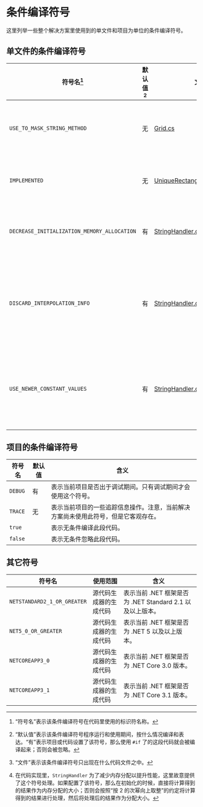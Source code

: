 # 条件编译符号

这里列举一些整个解决方案里使用到的单文件和项目为单位的条件编译符号。

## 单文件的条件编译符号

| 符号名[^1]                                  | 默认值[^2] | 文件[^3]                                                     | 含义                                                         |
| ------------------------------------------- | ---------- | ------------------------------------------------------------ | ------------------------------------------------------------ |
| `USE_TO_MASK_STRING_METHOD`                 | 无         | [Grid.cs](https://github.com/SunnieShine/Sudoku/blob/main/src/Sudoku.Core/Collections/Grid.cs) | 表示 `Grid` 数据结构是否以底层掩码表作为输出文字显示在调试工具上。 |
| `IMPLEMENTED`                               | 无         | [UniqueRectangleStepSearcher.cs](https://github.com/SunnieShine/Sudoku/blob/main/src/Sudoku.Solving/Solving/Manual/Searchers/DeadlyPatterns/Rectangles/UniqueRectangleStepSearcher.cs) | 表示唯一矩形技巧搜索器是否实现当前技巧的子类型的搜寻功能。   |
| `DECREASE_INITIALIZATION_MEMORY_ALLOCATION` | 有         | [StringHandler.cs](https://github.com/SunnieShine/Sudoku/blob/main/src/System/Text/StringHandler.cs) | 表示 `StringHandler` 字符串拼接器对象是否在初始化的时候减少内存分配。[^4] |
| `DISCARD_INTERPOLATION_INFO`                | 有         | [StringHandler.cs](https://github.com/SunnieShine/Sudoku/blob/main/src/System/Text/StringHandler.cs) | 表示 `StringHandler` 字符串拼接器对象是否在初始化的时候，忽略掉基本初始化信息（比如字符串内插元素数量以及总长度）。 |
| `USE_NEWER_CONSTANT_VALUES`                 | 有         | [StringHandler.cs](https://github.com/SunnieShine/Sudoku/blob/main/src/System/Text/StringHandler.cs) | 表示 `StringHandler` 字符串拼接器对象假设内插字符串只有 8 个内插部分（如果不设置此符号的话，则是 11）。 |

## 项目的条件编译符号

| 符号名  | 默认值 | 含义                                                         |
| ------- | ------ | ------------------------------------------------------------ |
| `DEBUG` | 有     | 表示当前项目是否出于调试期间。只有调试期间才会使用这个符号。 |
| `TRACE` | 无     | 表示当前项目的一些追踪信息操作。注意，当前解决方案尚未使用此符号，但是它客观存在。 |
| `true`  |        | 表示无条件编译此段代码。                                     |
| `false` |        | 表示无条件忽略此段代码。                                     |

## 其它符号

| 符号名                      | 使用范围               | 含义                                                      |
| --------------------------- | ---------------------- | --------------------------------------------------------- |
| `NETSTANDARD2_1_OR_GREATER` | 源代码生成器的生成代码 | 表示当前 .NET 框架是否为 .NET Standard 2.1 以及以上版本。 |
| `NET5_0_OR_GREATER`         | 源代码生成器的生成代码 | 表示当前 .NET 框架是否为 .NET 5 以及以上版本。            |
| `NETCOREAPP3_0`             | 源代码生成器的生成代码 | 表示当前 .NET 框架是否为 .NET Core 3.0 版本。             |
| `NETCOREAPP3_1`             | 源代码生成器的生成代码 | 表示当前 .NET 框架是否为 .NET Core 3.1 版本。             |

[^1]: “符号名”表示该条件编译符号在代码里使用的标识符名称。
[^2]: “默认值”表示该条件编译符号程序运行和使用期间，按什么情况编译和表达。“有”表示项目或代码设置了该符号，那么使用 `#if` 了的这段代码就会被编译起来；否则会被忽略。
[^3]: “文件”表示该条件编译符号只出现在什么代码文件之中。
[^4]: 在代码实现里，`StringHandler` 为了减少内存分配以提升性能，这里故意提供了这个符号处理。如果配置了该符号，那么在初始化的时候，直接将计算得到的结果作为内存分配的大小；否则会按照“按 2 的次幂向上取整”的约定将计算得到的结果进行处理，然后将处理后的结果作为分配大小。

